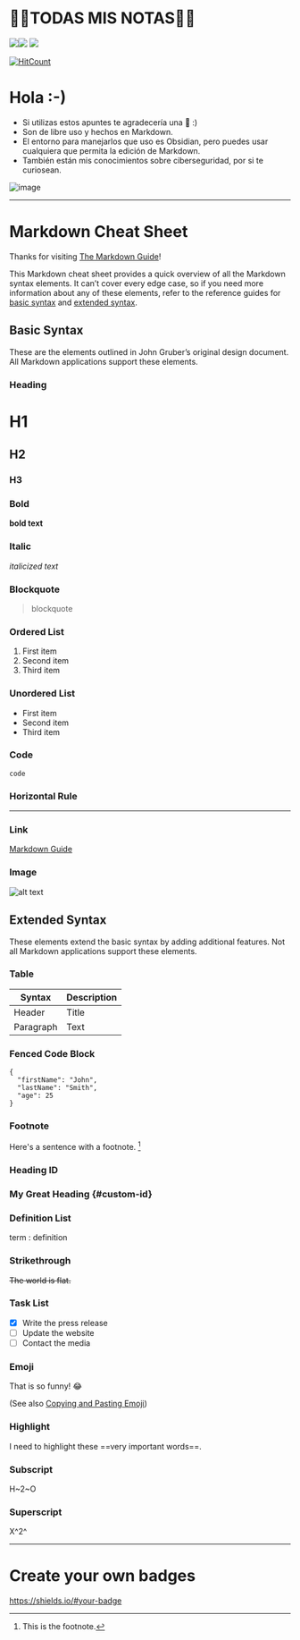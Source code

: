 # 💚💜TODAS MIS NOTAS💚💜
![](https://img.shields.io/badge/Markdown-000000?style=for-the-badge&logo=markdown&logoColor=white)![](`https://img.shields.io/badge/Markdown-000000?style=for-the-badge&logo=markdown&logoColor=white`) ![](https://img.shields.io/badge/Made%20with-Obsidian-blueviolet)

  [![HitCount](https://hits.dwyl.com/gitblanc/Obsidian-Notes.svg?style=flat-square)](http://hits.dwyl.com/gitblanc/Obsidian-Notes)

# Hola :-)
- Si utilizas estos apuntes te agradecería una 🌟 :)
- Son de libre uso y hechos en Markdown.
- El entorno para manejarlos que uso es Obsidian, pero puedes usar cualquiera que permita la edición de Markdown.
- También están mis conocimientos sobre ciberseguridad, por si te curiosean.


![image](https://user-images.githubusercontent.com/87705461/159601672-3430cfc7-3334-4fd7-97bc-9a62c5f76c05.png)

---
# Markdown Cheat Sheet

Thanks for visiting [The Markdown Guide](https://www.markdownguide.org)!

This Markdown cheat sheet provides a quick overview of all the Markdown syntax elements. It can’t cover every edge case, so if you need more information about any of these elements, refer to the reference guides for [basic syntax](https://www.markdownguide.org/basic-syntax) and [extended syntax](https://www.markdownguide.org/extended-syntax).

## Basic Syntax

These are the elements outlined in John Gruber’s original design document. All Markdown applications support these elements.

### Heading

# H1
## H2
### H3

### Bold

**bold text**

### Italic

*italicized text*

### Blockquote

> blockquote

### Ordered List

1. First item
2. Second item
3. Third item

### Unordered List

- First item
- Second item
- Third item

### Code

`code`

### Horizontal Rule

---

### Link

[Markdown Guide](https://www.markdownguide.org)

### Image

![alt text](https://www.markdownguide.org/assets/images/tux.png)

## Extended Syntax

These elements extend the basic syntax by adding additional features. Not all Markdown applications support these elements.

### Table

| Syntax | Description |
| ----------- | ----------- |
| Header | Title |
| Paragraph | Text |

### Fenced Code Block

```
{
  "firstName": "John",
  "lastName": "Smith",
  "age": 25
}
```

### Footnote

Here's a sentence with a footnote. [^1]

[^1]: This is the footnote.

### Heading ID

### My Great Heading {#custom-id}

### Definition List

term
: definition

### Strikethrough

~~The world is flat.~~

### Task List

- [x] Write the press release
- [ ] Update the website
- [ ] Contact the media

### Emoji

That is so funny! :joy:

(See also [Copying and Pasting Emoji](https://www.markdownguide.org/extended-syntax/#copying-and-pasting-emoji))

### Highlight

I need to highlight these ==very important words==.

### Subscript

H~2~O

### Superscript

X^2^

---
# Create your own badges
https://shields.io/#your-badge
